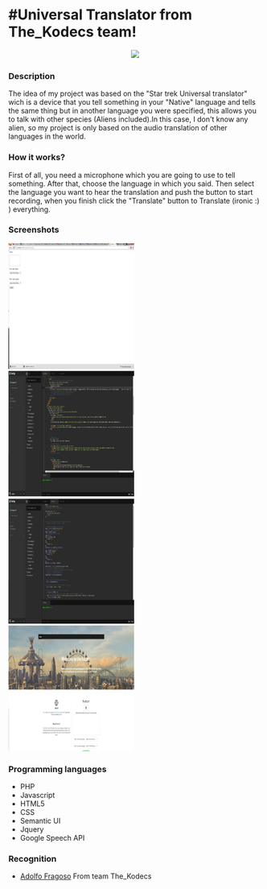 #Universal Translator from The_Kodecs team! 
==============================
<center>
<img src="http://www.unocero.com/wp-content/uploads/2013/05/Cu%C3%A1ntas-referencias-a-Star-Trek-en-pel%C3%ADculas-y-series-de-TV-recuerdas.jpg" style="text-align: center;">
</center>
<h3>Description</h3>
<p>The idea of my project was based on the "Star trek Universal translator" wich is a device that you tell something in your "Native" language and tells the same thing but in another language you were specified, this allows you to talk with other species (Aliens included).In this case, I don't know any alien, so my project is only based on the audio translation of other languages in the world.</p>

<h3>How it works?</h3>
<p>First of all, you need a microphone which you are going to use to tell something. After that, choose the language in which you said. Then select the language you want to hear the translation and push the button to start recording, when you finish click the "Translate" button to Translate (ironic :) ) everything. </p>

<h3>Screenshots</h3>
<img src="images/made.png" width="250" height="250"> <br />
<img src="images/code.png" width="250" height="250"> <br />
<img src="images/php.png" width="250" height="250"> <br />
<img src="images/final.png" width="250" height="250" > <br />

<h3>Programming languages</h3>
<ul>
  <li>PHP</li>
  <li>Javascript</li>
  <li>HTML5</li>
  <li>CSS</li>
  <li>Semantic UI</li>
  <li>Jquery</li>
  <li>Google Speech API</li>
</ul>

<h3>Recognition</h3>
<ul><li><a href="https://twitter.com/FragosoAdolfo" target="_blank">Adolfo Fragoso</a> From team The_Kodecs</li></ul>

